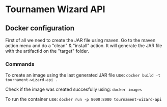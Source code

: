 # Tournamen Wizard API
## Docker configuration
First of all we need to create the JAR file using maven. Go to the maven action menu and do a "clean" & "install" action. It will generate the JAR file with the artifactId on the "target" folder.  

### Commands

To create an image using the last generated JAR file use: ```docker build -t tournament-wizard-api .```  

Check if the image was created succesfully using: ```docker images```  

To run the container use: ```docker run -p 8000:8080 tournament-wizard-api```  
